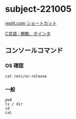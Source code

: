# subject-221005

[replit.com ショートカット](https://docs.replit.com/programming-ide/working-shortcuts)

[C言語 : 関数、ポインタ](https://replit.com/@sworc/c-function)

## コンソールコマンド

### OS 確認
```
cat /etc/os-release
```

### 一般
```
pwd
ls / dir
cd
cat
```
